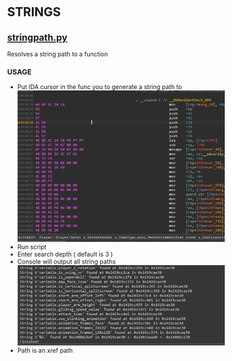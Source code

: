 # STRINGS

## [stringpath.py](./stringpath.py)
Resolves a string path to a function

### USAGE

- Put IDA cursor in the func you to generate a string path to
![](./Res/stringpath1.png)
- Run script
- Enter search depth ( default is 3 )
- Console will output all string paths 
![](./Res/stringpath2.png)
- Path is an xref path